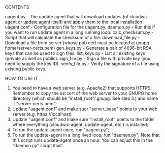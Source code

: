 CONTENTS

uagent.py - The update agent that will download updates (of cloudwiz agent or update agent itself)
            and apply them to the local installation
uagent.conf - Configuration file for the uagent.py.
daemon.py - Run this if you want to run update agent in a long running loop.
calc_checksum.py - Script that will calculate the checksum of a file.
download_file.py - Download a file from server (whose pub cert must be located at gnupg-home/server-certs.pem)
gen_keys.py - Generate a pair of 4096-bit RSA keys that can be used to sign files.
list_keys.py - List all existing keys (private as well as public).
sign_file.py - Sign a file with private key (you need to supply the key ID).
verify_file.py - Verify the signature of a file using existing public keys.


HOW TO USE IT

1. You need to have a web server (e.g. Apache2) that supports HTTPS;
   Remember to copy the ssl cert of the web server to your GNUPG home
   directory (which should be "install_root"/.gnupg. See step 3.)
   and name it "server-certs.pem";
2. Update "uagent.conf" and make suer "server_base" points to your web server
   (e.g. https://localhost)
3. Update "uagent.conf" and make sure "install_root" points to the folder where
   everything (cloudwiz-agent, update-agent, etc.) is installed;
4. To run the update-agent once, run "uagent.py";
5. To run the update-agent in a long lived loop, run "daemon.py";
   Note that this script runs update-agent once an hour. You can adjust this
   in the "daemon.py" script itself.

